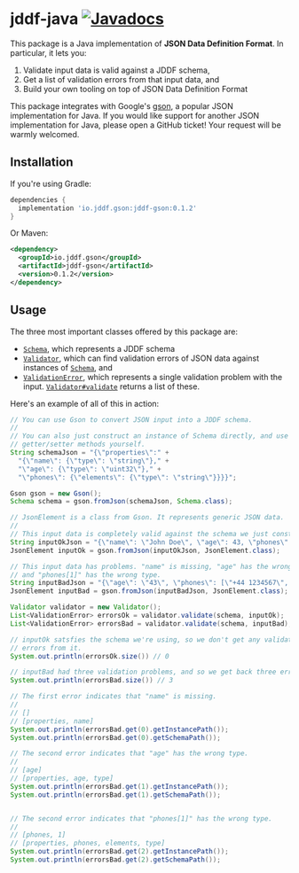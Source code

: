 # jddf-java [![Javadocs](https://javadoc.io/badge/io.jddf.gson/jddf-gson.svg)](https://javadoc.io/doc/io.jddf.gson/jddf-gson)

This package is a Java implementation of **JSON Data Definition Format**. In
particular, it lets you:

1. Validate input data is valid against a JDDF schema,
2. Get a list of validation errors from that input data, and
3. Build your own tooling on top of JSON Data Definition Format

This package integrates with Google's [gson](https://github.com/google/gson), a
popular JSON implementation for Java. If you would like support for another JSON
implementation for Java, please open a GitHub ticket! Your request will be
warmly welcomed.

## Installation

If you're using Gradle:

```gradle
dependencies {
  implementation 'io.jddf.gson:jddf-gson:0.1.2'
}
```

Or Maven:

```xml
<dependency>
  <groupId>io.jddf.gson</groupId>
  <artifactId>jddf-gson</artifactId>
  <version>0.1.2</version>
</dependency>
```

## Usage

The three most important classes offered by this package are:

* [`Schema`][schema], which represents a JDDF schema
* [`Validator`][validator], which can find validation errors of JSON data
  against instances of [`Schema`][schema], and
* [`ValidationError`][validation-error], which represents a single validation
  problem with the input. [`Validator#validate`][validator-validate] returns a
  list of these.

[schema]: https://static.javadoc.io/io.jddf.gson/jddf-gson/0.1.0/io/jddf/gson/Schema.html
[validator]: https://static.javadoc.io/io.jddf.gson/jddf-gson/0.1.0/io/jddf/gson/Validator.html
[validation-error]: https://static.javadoc.io/io.jddf.gson/jddf-gson/0.1.0/io/jddf/gson/ValidationError.html
[validator-validate]: https://static.javadoc.io/io.jddf.gson/jddf-gson/0.1.0/io/jddf/gson/Validator.html#validate(io.jddf.gson.Schema,com.google.gson.JsonElement)

Here's an example of all of this in action:

```java
// You can use Gson to convert JSON input into a JDDF schema.
//
// You can also just construct an instance of Schema directly, and use the
// getter/setter methods yourself.
String schemaJson = "{\"properties\":" +
  "{\"name\": {\"type\": \"string\"}," +
  "\"age\": {\"type\": \"uint32\"}," +
  "\"phones\": {\"elements\": {\"type\": \"string\"}}}}";

Gson gson = new Gson();
Schema schema = gson.fromJson(schemaJson, Schema.class);

// JsonElement is a class from Gson. It represents generic JSON data.
//
// This input data is completely valid against the schema we just constructed.
String inputOkJson = "{\"name\": \"John Doe\", \"age\": 43, \"phones\": [\"+44 1234567\", \"+44 2345678\"]}";
JsonElement inputOk = gson.fromJson(inputOkJson, JsonElement.class);

// This input data has problems. "name" is missing, "age" has the wrong type,
// and "phones[1]" has the wrong type.
String inputBadJson = "{\"age\": \"43\", \"phones\": [\"+44 1234567\", 442345678]}";
JsonElement inputBad = gson.fromJson(inputBadJson, JsonElement.class);

Validator validator = new Validator();
List<ValidationError> errorsOk = validator.validate(schema, inputOk);
List<ValidationError> errorsBad = validator.validate(schema, inputBad);

// inputOk satsfies the schema we're using, so we don't get any validation
// errors from it.
System.out.println(errorsOk.size()) // 0

// inputBad had three validation problems, and so we get back three errors.
System.out.println(errorsBad.size()) // 3

// The first error indicates that "name" is missing.
//
// []
// [properties, name]
System.out.println(errorsBad.get(0).getInstancePath());
System.out.println(errorsBad.get(0).getSchemaPath());

// The second error indicates that "age" has the wrong type.
//
// [age]
// [properties, age, type]
System.out.println(errorsBad.get(1).getInstancePath());
System.out.println(errorsBad.get(1).getSchemaPath());


// The second error indicates that "phones[1]" has the wrong type.
//
// [phones, 1]
// [properties, phones, elements, type]
System.out.println(errorsBad.get(2).getInstancePath());
System.out.println(errorsBad.get(2).getSchemaPath());
```
